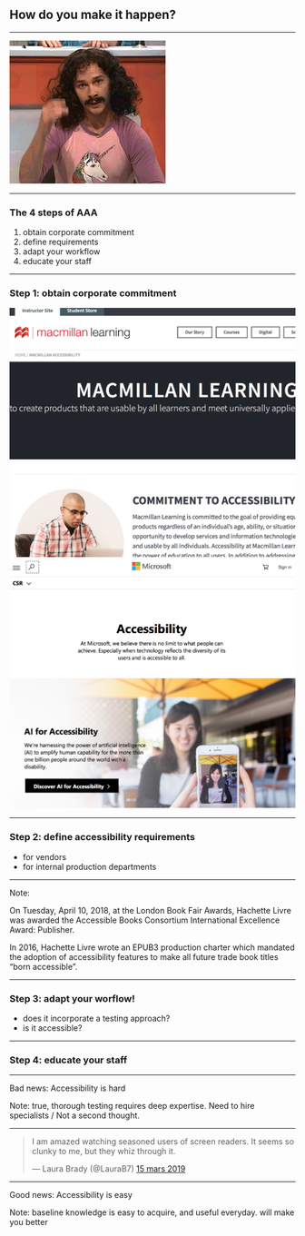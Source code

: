 ## How do you make it happen?

---

<div class="fragment highlight-red crossed">
    <img src="assets/magic.gif" alt="a11y isn’t magical" class="stretch"/>
</div>

---

### The 4 steps of AAA

1. obtain corporate commitment <!-- .element: class="fragment" -->
2. define requirements <!-- .element: class="fragment" -->
3. adapt your workflow <!-- .element: class="fragment" -->
4. educate your staff <!-- .element: class="fragment" -->

---

### Step 1: obtain corporate commitment

<div class="side-by-side">
  <a href="https://www.macmillanlearning.com/Catalog/page/accessibility"><img src="assets/commitment-macmillan.png" alt="screenshot of macmillan learning’s accessibility page"></a>
  <a href="https://www.microsoft.com/en-us/corporate-responsibility/accessibility"><img src="assets/commitment-microsoft.png" alt="screenshot of macmillan learning’s accessibility page"></a>
</div>

---

### Step 2: define accessibility requirements

- for vendors
- for  internal production departments


---

<!-- .slide: data-background-image="assets/hachette-award.jpg" data-background-size="contain" -->

Note:

On Tuesday, April 10, 2018, at the London Book Fair Awards, Hachette Livre was awarded the Accessible Books Consortium International Excellence Award: Publisher.

In 2016, Hachette Livre wrote an EPUB3 production charter which mandated the adoption of accessibility features to make all future trade book titles “born accessible”. 

---

### Step 3: adapt your worflow!

  - does it incorporate a testing approach?
  - is it accessible?

---

### Step 4: educate your staff

---

Bad news: Accessibility is hard

Note: true, thorough testing requires deep expertise. Need to hire specialists / Not a second thought.

---

<blockquote class="twitter-tweet" data-lang="fr"><p lang="en" dir="ltr">I am amazed watching seasoned users of screen readers. It seems so clunky to me, but they whiz through it.</p>&mdash; Laura Brady (@LauraB7) <a href="https://twitter.com/LauraB7/status/1106543170244890624?ref_src=twsrc%5Etfw">15 mars 2019</a></blockquote> <script async src="https://platform.twitter.com/widgets.js" charset="utf-8"></script> 


---

Good news: Accessibility is easy

Note: baseline knowledge is easy to acquire, and useful everyday. will make you better

